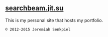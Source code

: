 ## [searchbeam.jit.su](https://searchbeam.jit.su/)

This is my personal site that hosts my portfolio.

`© 2012-2015 Jeremiah Senkpiel`
